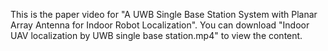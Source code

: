 This is the paper video for "A UWB Single Base Station System with Planar Array Antenna  for Indoor Robot Localization".
You can download "Indoor UAV localization by UWB single base station.mp4" to view the content.
